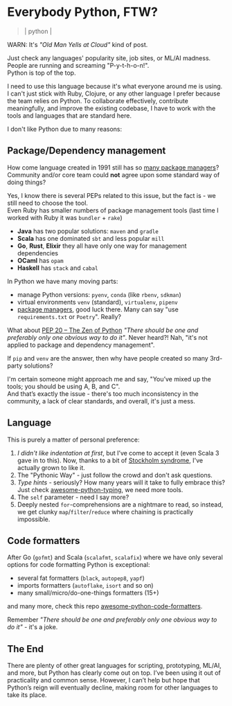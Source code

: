 # Everybody Python, FTW?
> | python |

WARN: It's *"Old Man Yells at Cloud"* kind of post.

Just check any languages' popularity site, job sites, or ML/AI madness. People are running and screaming "P-y-t-h-o-n!".  
Python is top of the top.

I need to use this language because it's what everyone around me is using. I can't just stick with Ruby, Clojure, or any other language I prefer because the team relies on Python. To collaborate effectively, contribute meaningfully, and improve the existing codebase, I have to work with the tools and languages that are standard here.

I don't like Python due to many reasons:

## Package/Dependency management

How come language created in 1991 still has so [many package managers](https://dublog.net/blog/so-many-python-package-managers/)? Community and/or core team could **not** agree upon some standard way of doing things? 

Yes, I know there is several PEPs related to this issue, but the fact is - we still need to choose the tool.  
Even Ruby has smaller numbers of package management tools (last time I worked with Ruby it was `bundler` + `rake`)

- **Java** has two popular solutions: `maven` and `gradle`
- **Scala** has one dominated `sbt` and less popular `mill`
- **Go**, **Rust**, **Elixir** they all have only one way for management dependencies
- **OCaml** has `opam`
- **Haskell** has `stack` and `cabal`

In Python we have many moving parts:

- manage Python versions: `pyenv`, `conda` (like `rbenv`, `sdkman`)  
- virtual environments `venv` (standard), `virtualenv`, `pipenv`
- [package managers](https://dublog.net/blog/so-many-python-package-managers/), good luck there. Many can say "use `requirements.txt` or `Poetry`". Really? 

What about [PEP 20 – The Zen of Python](https://peps.python.org/pep-0020/) *"There should be one and preferably only one obvious way to do it"*. Never heard?! Nah, "it's not applied to package and dependency management".

If `pip` and `venv` are the answer, then why have people created so many 3rd-party solutions?

I'm certain someone might approach me and say, "You’ve mixed up the tools; you should be using A, B, and C".  
And that’s exactly the issue - there's too much inconsistency in the community, a lack of clear standards, and overall, it's just a mess.

## Language

This is purely a matter of personal preference:

1. *I didn't like indentation at first*, but I’ve come to accept it (even Scala 3 gave in to this). Now, thanks to a bit of [Stockholm syndrome](https://en.wikipedia.org/wiki/Stockholm_syndrome), I've actually grown to like it.
2. The "Pythonic Way" - just follow the crowd and don't ask questions.
3. *Type hints* - seriously? How many years will it take to fully embrace this? Just check [awesome-python-typing](https://github.com/typeddjango/awesome-python-typing), we need more tools.
4. The `self` parameter - need I say more?
5. Deeply nested `for`-comprehensions are a nightmare to read, so instead, we get clunky `map`/`filter`/`reduce` where chaining is practically impossible.

## Code formatters

After Go (`gofmt`) and Scala (`scalafmt`, `scalafix`) where we have only several options for code formatting Python is exceptional:

- several fat formatters (`black`, `autopep8`, `yapf`)
- imports formatters (`autoflake`, `isort` and so on)
- many small/micro/do-one-things formatters (15+)  

and many more, check this repo [awesome-python-code-formatters](https://github.com/life4/awesome-python-code-formatters).

Remember *"There should be one and preferably only one obvious way to do it"* - it's a joke.

## The End

There are plenty of other great languages for scripting, prototyping, ML/AI, and more, but Python has clearly come out on top. I’ve been using it out of practicality and common sense. However, I can’t help but hope that Python’s reign will eventually decline, making room for other languages to take its place.
